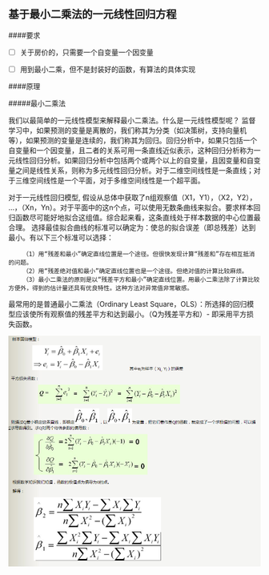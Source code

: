基于最小二乘法的一元线性回归方程
---
####要求

-[ ] 关于房价的，只需要一个自变量一个因变量

-[ ] 用到最小二乘，但不是封装好的函数，有算法的具体实现

####原理

#####最小二乘法

我们以最简单的一元线性模型来解释最小二乘法。什么是一元线性模型呢？ 
监督学习中，如果预测的变量是离散的，我们称其为分类（如决策树，支持向量机等），如果预测的变量是连续的，我们称其为回归。回归分析中，如果只包括一个自变量和一个因变量，且二者的关系可用一条直线近似表示，这种回归分析称为一元线性回归分析。如果回归分析中包括两个或两个以上的自变量，且因变量和自变量之间是线性关系，则称为多元线性回归分析。对于二维空间线性是一条直线；对于三维空间线性是一个平面，对于多维空间线性是一个超平面。


对于一元线性回归模型, 假设从总体中获取了n组观察值（X1，Y1），（X2，Y2）， …，（Xn，Yn）。对于平面中的这n个点，可以使用无数条曲线来拟合。要求样本回归函数尽可能好地拟合这组值。综合起来看，这条直线处于样本数据的中心位置最合理。 选择最佳拟合曲线的标准可以确定为：使总的拟合误差（即总残差）达到最小。有以下三个标准可以选择：

        （1）用“残差和最小”确定直线位置是一个途径。但很快发现计算“残差和”存在相互抵消的问题。
        （2）用“残差绝对值和最小”确定直线位置也是一个途径。但绝对值的计算比较麻烦。
        （3）最小二乘法的原则是以“残差平方和最小”确定直线位置。用最小二乘法除了计算比较方便外，得到的估计量还具有优良特性。这种方法对异常值非常敏感。

最常用的是普通最小二乘法（Ordinary Least Square，OLS）：所选择的回归模型应该使所有观察值的残差平方和达到最小。（Q为残差平方和）- 即采用平方损失函数。

![image](https://github.com/TheSmurfs/Githubphotos/blob/master/%E6%96%87%E7%AB%A0%E9%85%8D%E5%9B%BE/%E6%9C%80%E5%B0%8F%E4%BA%8C%E4%B9%98%E6%B3%95.png?raw=true)